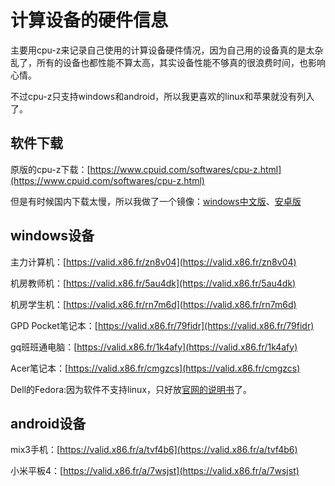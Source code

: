 # 计算设备的硬件信息

主要用cpu-z来记录自己使用的计算设备硬件情况，因为自己用的设备真的是太杂乱了，所有的设备也都性能不算太高，其实设备性能不够真的很浪费时间，也影响心情。

不过cpu-z只支持windows和android，所以我更喜欢的linux和苹果就没有列入了。

## 软件下载

原版的cpu-z下载：[https://www.cpuid.com/softwares/cpu-z.html](https://www.cpuid.com/softwares/cpu-z.html)

但是有时候国内下载太慢，所以我做了一个镜像：[windows中文版](https://nas.aqde.net:9090/fbsharing/gS4DXc16)、[安卓版](https://nas.aqde.net:9090/fbsharing/V4xfz4az)

## windows设备

主力计算机：[https://valid.x86.fr/zn8v04](https://valid.x86.fr/zn8v04)

机房教师机：[https://valid.x86.fr/5au4dk](https://valid.x86.fr/5au4dk)

机房学生机：[https://valid.x86.fr/rn7m6d](https://valid.x86.fr/rn7m6d)

GPD Pocket笔记本：[https://valid.x86.fr/79fidr](https://valid.x86.fr/79fidr)

gq班班通电脑：[https://valid.x86.fr/1k4afy](https://valid.x86.fr/1k4afy)

Acer笔记本：[https://valid.x86.fr/cmgzcs](https://valid.x86.fr/cmgzcs)

Dell的Fedora:因为软件不支持linux，只好放[官网的说明书](https://i.dell.com/sites/csdocuments/Business_large-Business_merchandizing_Documents/zh/cn/OptiPlex_3046_Technical_Spec_Sheet_ZH_CN_HR_yh_V3.pdf)了。

## android设备

mix3手机：[https://valid.x86.fr/a/tvf4b6](https://valid.x86.fr/a/tvf4b6)

小米平板4：[https://valid.x86.fr/a/7wsjst](https://valid.x86.fr/a/7wsjst)

